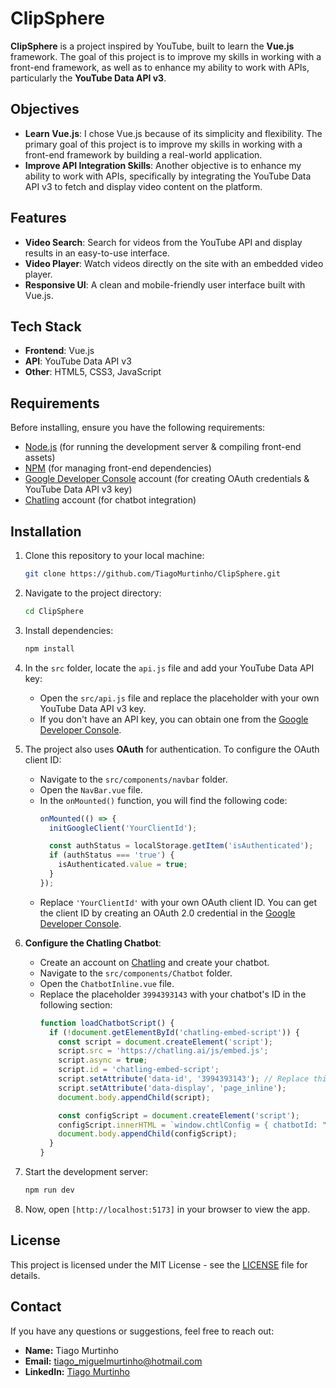 # ClipSphere

**ClipSphere** is a project inspired by YouTube, built to learn the **Vue.js** framework. The goal of this project is to improve my skills in working with a front-end framework, as well as to enhance my ability to work with APIs, particularly the **YouTube Data API v3**.

## Objectives

- **Learn Vue.js**: I chose Vue.js because of its simplicity and flexibility. The primary goal of this project is to improve my skills in working with a front-end framework by building a real-world application.
- **Improve API Integration Skills**: Another objective is to enhance my ability to work with APIs, specifically by integrating the YouTube Data API v3 to fetch and display video content on the platform.

## Features

- **Video Search**: Search for videos from the YouTube API and display results in an easy-to-use interface.
- **Video Player**: Watch videos directly on the site with an embedded video player.
- **Responsive UI**: A clean and mobile-friendly user interface built with Vue.js.

## Tech Stack

- **Frontend**: Vue.js
- **API**: YouTube Data API v3
- **Other**: HTML5, CSS3, JavaScript

## Requirements

Before installing, ensure you have the following requirements:

- [Node.js](https://nodejs.org/) (for running the development server & compiling front-end assets)
- [NPM](https://www.npmjs.com/) (for managing front-end dependencies)
- [Google Developer Console](https://console.developers.google.com/) account (for creating OAuth credentials & YouTube Data API v3 key)
- [Chatling](https://chatling.ai/) account (for chatbot integration)

## Installation

1. Clone this repository to your local machine:
   ```bash
   git clone https://github.com/TiagoMurtinho/ClipSphere.git

2. Navigate to the project directory:
   ```bash
   cd ClipSphere

3. Install dependencies:
   ```bash
   npm install

4. In the `src` folder, locate the `api.js` file and add your YouTube Data API key:

   - Open the `src/api.js` file and replace the placeholder with your own YouTube Data API v3 key.
   - If you don't have an API key, you can obtain one from the [Google Developer Console](https://console.developers.google.com/).
  
5. The project also uses **OAuth** for authentication. To configure the OAuth client ID:

   - Navigate to the `src/components/navbar` folder.
   - Open the `NavBar.vue` file.
   - In the `onMounted()` function, you will find the following code:
     ```javascript
     onMounted(() => {
       initGoogleClient('YourClientId'); 

       const authStatus = localStorage.getItem('isAuthenticated');
       if (authStatus === 'true') {
         isAuthenticated.value = true;
       }
     });
     ```
   - Replace `'YourClientId'` with your own OAuth client ID. You can get the client ID by creating an OAuth 2.0 credential in the [Google Developer Console](https://console.developers.google.com/).

6. **Configure the Chatling Chatbot**:

   - Create an account on [Chatling](https://chatling.ai/) and create your chatbot.
   - Navigate to the `src/components/Chatbot` folder.
   - Open the `ChatbotInline.vue` file.
   - Replace the placeholder `3994393143` with your chatbot's ID in the following section:
     ```javascript
     function loadChatbotScript() {
       if (!document.getElementById('chatling-embed-script')) {
         const script = document.createElement('script');
         script.src = 'https://chatling.ai/js/embed.js';
         script.async = true;
         script.id = 'chatling-embed-script';
         script.setAttribute('data-id', '3994393143'); // Replace this with your Chatbot ID
         script.setAttribute('data-display', 'page_inline');
         document.body.appendChild(script);

         const configScript = document.createElement('script');
         configScript.innerHTML = `window.chtlConfig = { chatbotId: "3994393143", display: "page_inline" };`; // Replace this with your Chatbot ID
         document.body.appendChild(configScript);
       }
     }
     ```

7. Start the development server:
   ```bash
   npm run dev

8. Now, open `[http://localhost:5173]` in your browser to view the app.

## License

This project is licensed under the MIT License - see the [LICENSE](LICENSE) file for details.

## Contact

If you have any questions or suggestions, feel free to reach out:

- **Name:** Tiago Murtinho
- **Email:** tiago_miguelmurtinho@hotmail.com
- **LinkedIn:** [Tiago Murtinho](https://www.linkedin.com/in/tiago-murtinho/)
   
   
